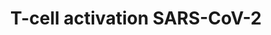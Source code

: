 ---
annotations:
- id: DOID:0080600
  parent: disease by infectious agent
  type: Disease Ontology
  value: COVID-19
- id: CL:0000084
  parent: native cell
  type: Cell Type Ontology
  value: T cell
authors:
- Clclass
- Eweitz
- Finterly
- Egonw
- Mkutmon
communities:
- COVID19
description: T-cell activation SARS-CoV-2 (Work in Progress)
last-edited: 2021-07-13
ndex: 34375288-da33-11eb-b666-0ac135e8bacf
organisms:
- Homo sapiens
redirect_from:
- /index.php/Pathway:WP5098
- /instance/WP5098
- /instance/WP5098_rr119538
revision: r119538
schema-jsonld:
- '@context': https://schema.org/
  '@id': https://wikipathways.github.io/pathways/WP5098.html
  '@type': Dataset
  creator:
    '@type': Organization
    name: WikiPathways
  description: T-cell activation SARS-CoV-2 (Work in Progress)
  keywords:
  - AKT1
  - BAX
  - BCL10
  - 'BCL2L1 '
  - CARD11
  - CCL19
  - CCL28
  - CCND1
  - CD247
  - CD28
  - CD3D
  - CD3E
  - CD3G
  - CD4
  - CD80
  - CD86
  - CDKN1A
  - 'CDKN2A '
  - CHUK
  - CTLA4
  - Ca2+
  - DAG
  - DEPTOR
  - Deptor
  - FOS
  - FOXO3
  - FYN
  - GRAP2
  - GRB2
  - GSK3B
  - HLA-DRA
  - HLA-DRB1
  - HRAS
  - ICOS
  - IFNAR1
  - IFNAR2
  - IFNB1
  - IFNG
  - IKBKB
  - IKBKG
  - IL12A
  - IL12B
  - IL12RB1
  - IL12RB2
  - IL17A
  - IL18R1
  - IL2
  - IL23A
  - IL23R
  - IL4
  - IP3
  - IRF2BPL
  - ITPR1
  - JAK2
  - JUN
  - LAT
  - LCK
  - LCP2
  - MALT1
  - MAP2K1
  - MAP2K2
  - MAPK1
  - MAPK3
  - MLST8
  - MYD88
  - NFAT2
  - NFATC1
  - NFKB1
  - NFKBIA
  - PDPK1
  - PIK3CD
  - PIK3R1
  - PIP2
  - PIP3
  - PLCG1
  - PPP33C
  - PRKCQ
  - PTEN
  - PTPRC
  - RAF1
  - RASGRP1
  - RELA
  - RHEB
  - RICTOR
  - Raptor
  - SARS-CoV-2 Spike
  - SOS1
  - STAT4
  - TLA
  - TNF
  - 'TP53 '
  - TRA
  - TRB
  - TSC1
  - TSC2
  - TYK2
  - ZAP70
  - mTOR
  license: CC0
  name: T-cell activation SARS-CoV-2
seo: CreativeWork
title: T-cell activation SARS-CoV-2
wpid: WP5098
---